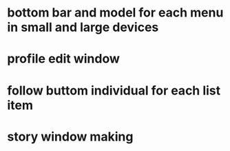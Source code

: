 <!-- # post view complete in pc -->
<!-- # reply in message section while swiping -->
<!-- # add emoji-picker-react -->
<!-- # hover options in each message -->
# bottom bar and model for each menu in small and large devices
<!-- # touch and hold and normal menu in each chat.. -->
# profile edit window
# follow buttom individual for each list item
# story window making